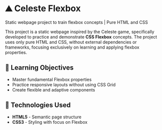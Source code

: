 # ⛰︎ Celeste Flexbox

Static webpage project to train flexbox concepts | Pure HTML and CSS

This project is a static webpage inspired by the Celeste game, specifically developed to practice and demonstrate **CSS Flexbox** concepts. The project uses only pure HTML and CSS, without external dependencies or frameworks, focusing exclusively on learning and applying flexbox properties.

## 🎯 Learning Objectives

- Master fundamental Flexbox properties
- Practice responsive layouts without using CSS Grid
- Create flexible and adaptive components

## 🚀 Technologies Used

- **HTML5** - Semantic page structure
- **CSS3** - Styling with focus on Flexbox
